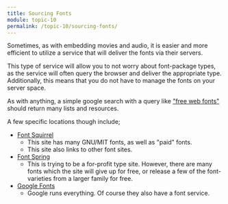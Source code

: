 ```yaml
---
title: Sourcing Fonts
module: topic-10
permalink: /topic-10/sourcing-fonts/
---
```


<div class="divider-heading"></div>

Sometimes, as with embedding movies and audio, it is easier and more efficient to utilize a service that will deliver the fonts via their servers.

This type of service will allow you to not worry about font-package types, as the service will often query the browser and deliver the appropriate type. Additionally, this means that you do not have to manage the fonts on your server space.

As with anything, a simple google search with a query like <a href="http://lmgtfy.com/?q=free+web+fonts" target="_new">"free web fonts"</a> should return many lists and resources.

A few specific locations though include;

- <a href="https://www.fontsquirrel.com/" target="_new">Font Squirrel</a>
    - This site has many GNU/MIT fonts, as well as "paid" fonts.
    - This site also links to other font sites.
- <a href="https://www.fontspring.com/free" target="_new">Font Spring</a>
    - This is trying to be a for-profit type site. However, there are many fonts which the site will give up for free, or release a few of the font-varieties from a larger family for free.
- <a href="https://fonts.google.com/" target="_new">Google Fonts</a>
    - Google runs everything. Of course they also have a font service.
